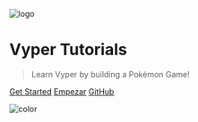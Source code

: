 ![logo](media/cover.jpg ':size=600')

# Vyper Tutorials

> Learn Vyper by building a Pokémon Game!

[Get Started](https://vyper.fun/lessons.html)
[Empezar](https://vyper.fun/en-lessons.html)
[GitHub](https://github.com/dappkit/vyper.fun)

<!-- [开始吧](zh-cn/WELCOME.md)
[はじめる](ja-jp/WELCOME.md)
[Commencer](fr/WELCOME.md)
[German](de/WELCOME.md)
[Iniziare](it/WELCOME.md)
[Iniciar](pt-br/WELCOME.md)
[Начать](ru/WELCOME.md)
[Empezar](es/WELCOME.md)
[البدء](ar-sa/WELCOME.md) -->

<!-- Overwrite Background Image with black -->

![color](#FFFFFF)
